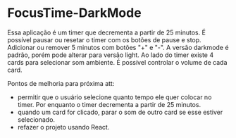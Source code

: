 # FocusTime-DarkMode 
Essa aplicação é um timer que decrementa a partir de 25 minutos. É possível pausar ou resetar o timer com os botões de pause e stop. Adicionar ou remover 5 minutos com botões "+" e "-".
A versão darkmode é padrão, porém pode alterar para versão light.
Ao lado do timer existe 4 cards para selecionar som ambiente. É possível controlar o volume de cada card.

Pontos de melhoria para próxima att:
- permitir que o usuário selecione quanto tempo ele quer colocar no timer. Por enquanto o timer decrementa a partir de 25 minutos.
- quando um card for clicado, parar o som de outro card se esse estiver selecionado.
- refazer o projeto usando React.

